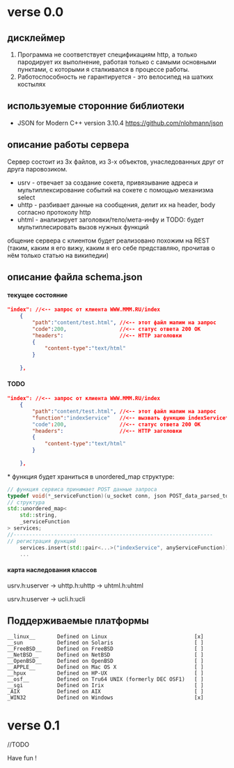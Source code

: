 # verse 0.0
## дисклеймер
1) Программа не соответствует спецификациям http, а только пародирует их выполнение, работая только с самыми основными пунктами, с которыми я сталкивался в процессе работы.
2) Работоспособность не гарантируется - это велосипед на шатких костылях
## используемые сторонние библиотеки

* JSON for Modern C++  version 3.10.4  https://github.com/nlohmann/json



## описание работы сервера
Сервер состоит из 3х файлов, из 3-х объектов, унаследованных друг от друга паровозиком.
* usrv - отвечает за создание сокета, привязывание адреса и мультиплексирование событий на сокете с помощью механизма select
* uhttp - разбивает данные на сообщения, делит их на header, body согласно протоколу http
* uhtml - анализирует заголовки/тело/мета-инфу и TODO: будет мультиплесировать вызов нужных функций

общение сервера с клиентом будет реализовано похожим на REST (таким, каким я его вижу, каким я его себе представляю, прочитав о нём только статью на википедии)

## описание файла schema.json
#### текущее состояние
```json
"index": //<-- запрос от клиента WWW.MMM.RU/index
    {
        "path":"content/test.html", //<-- этот файл мапим на запрос
        "code":200,                 //<-- статус ответа 200 ОК
        "headers":                  //<-- HTTP заголовки
        {
            "content-type":"text/html"
        }
	
    },
```
#### TODO
```json
"index": //<-- запрос от клиента WWW.MMM.RU/index
    {
        "path":"content/test.html", //<-- этот файл мапим на запрос
        "function":"indexService"   //<-- вызвать функцию indexService*
        "code":200,                 //<-- статус ответа 200 ОК
        "headers":                  //<-- HTTP заголовки
        {
            "content-type":"text/html"
        }
	
    },
```
\* функция будет храниться в unordered_map структуре:
```c++
// функция сервиса принимает POST данные запроса
typedef void(*_serviceFunction)(u_socket conn, json POST_data_parsed_to_JSON)
// структура
std::unordered_map<
    std::string, 
    _serviceFunction
> services;
//----------------------------------------------------------------
// регистрация функций
    services.insert(std::pair<...>("indexService", anyServiceFunction));
    ...

```
#### карта наследования классов
usrv.h:userver -> uhttp.h:uhttp -> uhtml.h:uhtml 

usrv.h:userver -> ucli.h:ucli
## Поддерживаемые платформы

    __linux__       Defined on Linux                            [x]
    __sun           Defined on Solaris                          [ ]
    __FreeBSD__     Defined on FreeBSD                          [ ]
    __NetBSD__      Defined on NetBSD                           [ ]
    __OpenBSD__     Defined on OpenBSD                          [ ]
    __APPLE__       Defined on Mac OS X                         [ ]
    __hpux          Defined on HP-UX                            [ ]
    __osf__         Defined on Tru64 UNIX (formerly DEC OSF1)   [ ]
    __sgi           Defined on Irix                             [ ]
    _AIX            Defined on AIX                              [ ]
    _WIN32          Defined on Windows                          [x]

# verse 0.1
//TODO

Have fun !

